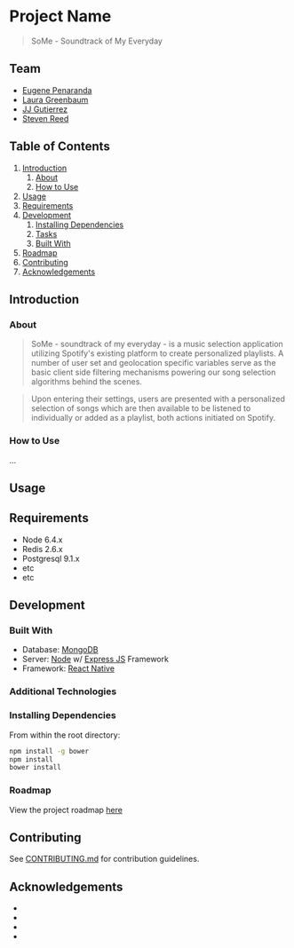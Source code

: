 # Project Name

> SoMe - Soundtrack of My Everyday

## Team

  - [Eugene Penaranda](https://github.com/epenaranda007)
  - [Laura Greenbaum](https://github.com/lgbaum)
  - [JJ Gutierrez](https://github.com/jjwatt99)
  - [Steven Reed](https://github.com/Streed12)

## Table of Contents

1. [Introduction](#Introduction)
    1. [About](#about)
    1. [How to Use](#howto)
1. [Usage](#Usage)
1. [Requirements](#requirements)
1. [Development](#development)
    1. [Installing Dependencies](#installing-dependencies)
    1. [Tasks](#tasks)
    1. [Built With](#builtwith)
1. [Roadmap](#roadmap)
1. [Contributing](#contributing)
1. [Acknowledgements](#acknowledgements)

## Introduction 
### About
> SoMe - soundtrack of my everyday - is a music selection application utilizing Spotify's existing platform to create personalized playlists. A number of user set and geolocation specific variables serve as the basic client side filtering mechanisms powering our song selection algorithms behind the scenes.

> Upon entering their settings, users are presented with a personalized selection of songs which are then available to be listened to individually or added as a playlist, both actions initiated on Spotify.
### How to Use
...
## Usage
> 

## Requirements

- Node 6.4.x
- Redis 2.6.x
- Postgresql 9.1.x
- etc
- etc

## Development

### Built With
- Database: [MongoDB](https://www.mongodb.com/)
- Server: [Node](https://nodejs.org/) w/ [Express JS](https://expressjs.com) Framework
- Framework: [React Native](https://facebook.github.io/react-native/)

### Additional Technologies


### Installing Dependencies

From within the root directory:

```sh
npm install -g bower
npm install
bower install
```

### Roadmap

View the project roadmap [here](LINK_TO_DOC)


## Contributing

See [CONTRIBUTING.md](CONTRIBUTING.md) for contribution guidelines.

## Acknowledgements
-
-
-
-


